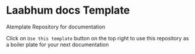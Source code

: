 # Laabhum docs Template
Atemplate Repository for documentation

Click on `Use this template` button on the top right to use this repository as a boiler plate for your next documentation
